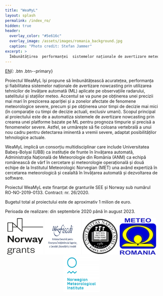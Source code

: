 ```yaml
---
title: "WeaMyL"
layout: splash
permalink: /index_ro/
hidden: true
header:
  overlay_color: "#5e616c"
  overlay_image: /assets/images/romania_background.jpg
  caption: "Photo credit: Stefan Jammer"
excerpt: >
  Îmbunătățirea  performanței  sistemelor naționale de avertizare meteorologică prin utilizarea tehnicilor de învățare profundă aplicate pe date radar, satelit și observații meteorologice
---
```


[EN](/){: .btn .btn--primary}

Proiectul WeaMyL își propune să îmbunătățească acuratețea, performanța și fiabilitatea sistemelor naționale de avertizare nowcasting prin utilizarea tehnicilor de învățare automată (ML) aplicate pe observațiile radarului, satelitului și stațiilor meteo.
Accentul se va pune pe obținerea unei precizii mai mari în prezicerea apariției și a zonelor afectate de fenomene meteorologice severe, precum și pe obținerea unor timpi de decizie mai mici (în comparație cu timpi de decizie actuali, exclusiv umani).
Scopul principal al proiectului este de a automatiza sistemele de avertizare nowcasting prin crearea unei platforme bazate pe ML pentru prognoza timpurie și precisă a fenomenelor severe. Astfel, se urmărește să fie coloana vertebrală a unui nou cadru pentru detectarea iminentă a vremii severe, adaptat posibilităților tehnologice actuale.

WeaMyL implică un consorțiu multidisciplinar care include Universitatea Babeș-Bolyai (UBB) ca instituție de frunte în învățarea automată, Administrația Națională de Meteorologie din România (ANM) ca echipă românească de vârf în cercetare și meteorologie operațională și două echipe de la Institutul Meteorologic Norvegian (MET) una având expertiză în cercetarea meteorologică și cealaltă în învățarea automată și dezvoltarea de software.

Proiectul WeaMyL este finanțat de granturile SEE și Norway sub numărul RO-NO-2019-0133. Contract: nr. 26/2020.

Bugetul total al proiectului este de aproximativ 1 milion de euro.

Perioada de realizare: din septembrie 2020 până în august 2023.

<p align="center">
<img src="assets/images/Norway_grants.png" width="120" height="120"/>
<img src="assets/images/uefiscdi-logo-full-RO.png" width="120" height="120"/>
<img src="assets/images/ubb.png" width="120" height="120"/>
<img src="assets/images/anm.png" width="120" height="120"/>
<img src="assets/images/met.png" width="120" height="120"/>
</p>
